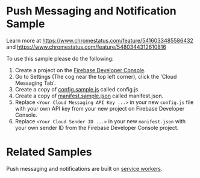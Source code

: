 Push Messaging and Notification Sample
===

Learn more at https://www.chromestatus.com/feature/5416033485586432 and https://www.chromestatus.com/feature/5480344312610816

To use this sample please do the following:

1. Create a project on the [Firebase Developer Console](https://console.firebase.google.com).
1. Go to Settings (The cog near the top left corner), click the 'Cloud Messaging Tab'.
1. Create a copy of [config.sample.js](config.sample.js) called config.js.
1. Create a copy of [manifest.sample.json](manifest.sample.json) called manifest.json.
1. Replace `<Your Cloud Messaging API Key ...>` in your new `config.js` file with your own API key from your new project on Firebase Developer Console.
4. Replace `<Your Cloud Sender ID ...>` in your new `manifest.json` with your own sender ID from the Firebase Developer Console project.

# Related Samples
  Push messaging and notifications are built on [service workers](https://github.com/GoogleChrome/samples/tree/gh-pages/service-worker). 
